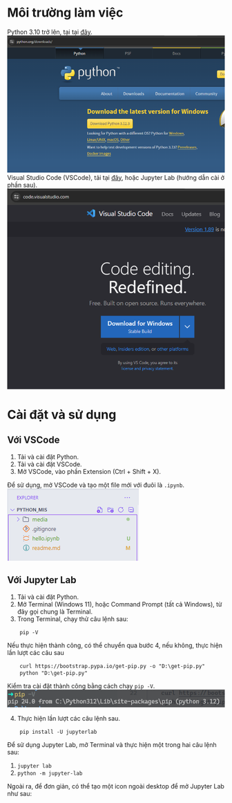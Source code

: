 # Môi trường làm việc
Python 3.10 trở lên, tại tại [đây](https://www.python.org/downloads/).\
![Tải python](media/python.png)
Visual Studio Code (VSCode), tải tại [đây](https://code.visualstudio.com/), hoặc Jupyter Lab (hướng dẫn cài ở phần sau).
![Tải VSCode](media/vscode.png)
# Cài đặt và sử dụng
## Với VSCode
1. Tải và cài đặt Python.
2. Tải và cài đặt VSCode.
3. Mở VSCode, vào phần Extension (Ctrl + Shift + X).

Để sử dụng, mở VSCode và tạo một file mới với đuôi là `.ipynb`.
![Sử dụng](media/hello.png)
## Với Jupyter Lab
1. Tải và cài đặt Python.
2. Mở Terminal (Windows 11), hoặc Command Prompt (tất cả Windows), từ đây gọi chung là Terminal.
3. Trong Terminal, chạy thử câu lệnh sau:
```
    pip -V
```
Nếu thực hiện thành công, có thể chuyển qua bước 4, nếu không, thực hiện lần lượt các câu sau
```
    curl https://bootstrap.pypa.io/get-pip.py -o "D:\get-pip.py"
    python "D:\get-pip.py"
```
Kiểm tra cài đặt thành công bằng cách chạy `pip -V`.
![Cài đặt thành công](media/pip.png)

4. Thực hiện lần lượt các câu lệnh sau.
```
    pip install -U jupyterlab
```
Để sử dụng Jupyter Lab, mở Terminal và thực hiện một trong hai câu lệnh sau:
1. `jupyter lab`
2. `python -m jupyter-lab`

Ngoài ra, để đơn giản, có thể tạo một icon ngoài desktop để mở Jupyter Lab như sau: